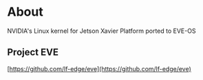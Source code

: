 # About

NVIDIA's Linux kernel for Jetson Xavier Platform ported to EVE-OS

## Project EVE

[https://github.com/lf-edge/eve](https://github.com/lf-edge/eve)


